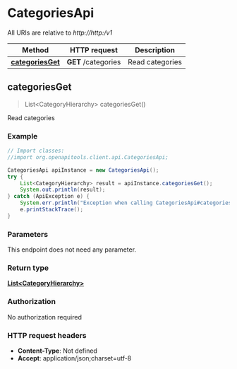 # CategoriesApi

All URIs are relative to *http://http:/v1*

Method | HTTP request | Description
------------- | ------------- | -------------
[**categoriesGet**](CategoriesApi.md#categoriesGet) | **GET** /categories | Read categories



## categoriesGet

> List&lt;CategoryHierarchy&gt; categoriesGet()

Read categories

### Example

```java
// Import classes:
//import org.openapitools.client.api.CategoriesApi;

CategoriesApi apiInstance = new CategoriesApi();
try {
    List<CategoryHierarchy> result = apiInstance.categoriesGet();
    System.out.println(result);
} catch (ApiException e) {
    System.err.println("Exception when calling CategoriesApi#categoriesGet");
    e.printStackTrace();
}
```

### Parameters

This endpoint does not need any parameter.

### Return type

[**List&lt;CategoryHierarchy&gt;**](CategoryHierarchy.md)

### Authorization

No authorization required

### HTTP request headers

- **Content-Type**: Not defined
- **Accept**: application/json;charset=utf-8

